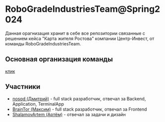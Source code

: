 # RoboGradeIndustriesTeam@Spring2024  

Данная орагнизация хранит в себе все репозитории связанные с решением кейса "Карта жителя Ростова" компании Центр-Инвест, от команды RoboGradeIndustriesTeam.

## Основная организация команды
[клик](https://github.com/RoboGradeIndustriesTeam)

## Участники
- [nosqd (Дмитрий)](https://github.com/nosqd) - full stack разработчик, отвечал за Backend, Application, TerminalApp
- [BrainTor (Максим)](https://github.com/BrainTor) - full stack разработчик, отвечал за Frontend
- [ShalamovArtem (Артём)](https://github.com/shalamovartem) - отвечал за задачи и дизайн

